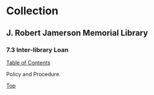[0]: ../README.md
[7.3]: inter-library-loan.md

# Collection
## J. Robert Jamerson Memorial Library
### 7.3 Inter-library Loan
[Table of Contents][0]

Policy and Procedure.

[Top][7.3]
